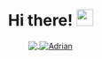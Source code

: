 <!--
### Hi there 👋

**ascillato/ascillato** is a ✨ _special_ ✨ repository because its `README.md` (this file) appears on your GitHub profile.

Profile README FILE for GitHub.

example: https://github.com/Lunox-code
example code: https://github.com/Lunox-code/Lunox-code
more options at: https://github.com/anuraghazra/github-readme-stats
more examples at: https://github.com/kautukkundan/Awesome-Profile-README-templates

Here are some ideas to get you started:

- 🔭 I’m currently working on ...
- 🌱 I’m currently learning ...
- 👯 I’m looking to collaborate on ...
- 🤔 I’m looking for help with ...
- 💬 Ask me about ...
- 📫 How to reach me: ...
- 😄 Pronouns: ...
- ⚡ Fun fact: ...
-->


<!-- Title -->
<h1 align="center">Hi there! 
  <img src="https://raw.githubusercontent.com/iampavangandhi/iampavangandhi/master/gifs/Hi.gif" 
       width="30px">
</h1>
  

<!-- GitHub Stats -->
<p align="center">
  <div align="center">

<a href="https://github.com/ascillato">
  <img align="center"
       src="https://github-readme-stats.vercel.app/api?username=ascillato&count_private=true&show_icons=true&include_all_commits=true&title_color=81a1c0&icon_color=79ff97&text_color=d5dbe6&bg_color=2e3440" />
</a>

<a href="https://github.com/ascillato?tab=repositories">
  <img align="center" 
       src="https://github-readme-stats.vercel.app/api/top-langs/?username=ascillato&layout=compact&langs_count=10&title_color=81a1c0&icon_color=79ff97&text_color=d5dbe6&bg_color=2e3440" 
       alt='Adrian's repositories languages" />
</a>
</p>   

